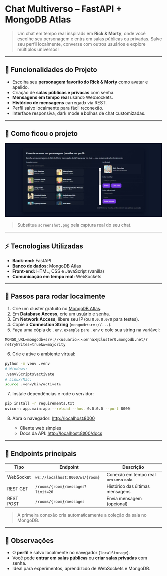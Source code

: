 # Chat Multiverso – FastAPI + MongoDB Atlas

> Um chat em tempo real inspirado em **Rick & Morty**, onde você escolhe seu personagem e entra em salas públicas ou privadas. Salve seu perfil localmente, converse com outros usuários e explore múltiplos universos!

---

## 🌟 Funcionalidades do Projeto

* Escolha seu **personagem favorito do Rick & Morty** como avatar e apelido.
* Criação de **salas públicas e privadas** com senha.
* **Mensagens em tempo real** usando WebSockets.
* **Histórico de mensagens** carregado via REST.
* Perfil salvo localmente para fácil reconexão.
* Interface responsiva, dark mode e bolhas de chat customizadas.

---

## 📸 Como ficou o projeto

![Chat Multiverso Rick & Morty](./screenshot.png)

> Substitua `screenshot.png` pela captura real do seu chat.

---

## ⚡ Tecnologias Utilizadas

* **Back-end:** FastAPI
* **Banco de dados:** MongoDB Atlas
* **Front-end:** HTML, CSS e JavaScript (vanilla)
* **Comunicação em tempo real:** WebSockets

---

## 🚀 Passos para rodar localmente

1. Crie um cluster gratuito no [MongoDB Atlas](https://cloud.mongodb.com).
2. Em **Database Access**, crie um usuário e senha.
3. Em **Network Access**, libere seu IP (ou `0.0.0.0/0` para testes).
4. Copie a **Connection String** (`mongodb+srv://...`).
5. Faça uma cópia de `.env.example` para `.env` e cole sua string na variável:

```env
MONGO_URL=mongodb+srv://<usuario>:<senha>@cluster0.mongodb.net/?retryWrites=true&w=majority
```

6. Crie e ative o ambiente virtual:

```bash
python -m venv .venv
# Windows:
.venv\Scripts\activate
# Linux/Mac:
source .venv/bin/activate
```

7. Instale dependências e rode o servidor:

```bash
pip install -r requirements.txt
uvicorn app.main:app --reload --host 0.0.0.0 --port 8000
```

8. Abra o navegador: [http://localhost:8000](http://localhost:8000)

   * Cliente web simples
   * Docs da API: [http://localhost:8000/docs](http://localhost:8000/docs)

---

## 🔗 Endpoints principais

| Tipo      | Endpoint                          | Descrição                         |
| --------- | --------------------------------- | --------------------------------- |
| WebSocket | `ws://localhost:8000/ws/{room}`   | Conexão em tempo real em uma sala |
| REST GET  | `/rooms/{room}/messages?limit=20` | Histórico das últimas mensagens   |
| REST POST | `/rooms/{room}/messages`          | Envia mensagem (opcional)         |

> A primeira conexão cria automaticamente a coleção da sala no MongoDB.

---

## 📝 Observações

* O **perfil** é salvo localmente no navegador (`localStorage`).
* Você pode **entrar em salas públicas** ou **criar salas privadas** com senha.
* Ideal para experimentos, aprendizado de WebSockets e MongoDB.
